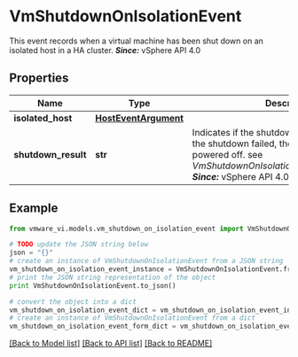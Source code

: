# VmShutdownOnIsolationEvent

This event records when a virtual machine has been shut down on an isolated host in a HA cluster.  ***Since:*** vSphere API 4.0 

## Properties
Name | Type | Description | Notes
------------ | ------------- | ------------- | -------------
**isolated_host** | [**HostEventArgument**](HostEventArgument.md) |  | 
**shutdown_result** | **str** | Indicates if the shutdown was successful.  If the shutdown failed, the virtual machine was powered off. see *VmShutdownOnIsolationEventOperation_enum*  ***Since:*** vSphere API 4.0  | [optional] 

## Example

```python
from vmware_vi.models.vm_shutdown_on_isolation_event import VmShutdownOnIsolationEvent

# TODO update the JSON string below
json = "{}"
# create an instance of VmShutdownOnIsolationEvent from a JSON string
vm_shutdown_on_isolation_event_instance = VmShutdownOnIsolationEvent.from_json(json)
# print the JSON string representation of the object
print VmShutdownOnIsolationEvent.to_json()

# convert the object into a dict
vm_shutdown_on_isolation_event_dict = vm_shutdown_on_isolation_event_instance.to_dict()
# create an instance of VmShutdownOnIsolationEvent from a dict
vm_shutdown_on_isolation_event_form_dict = vm_shutdown_on_isolation_event.from_dict(vm_shutdown_on_isolation_event_dict)
```
[[Back to Model list]](../README.md#documentation-for-models) [[Back to API list]](../README.md#documentation-for-api-endpoints) [[Back to README]](../README.md)


